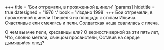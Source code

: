 +++
title = 'Бои отгремели, в прожженной шинели'
[params]
  hidetitle = true
  datesigned = '1976 г.'
  book = 'Издано 1998'
+++
Бои отгремели, в прожженной шинели
Пришел я на площадь к стопам Ильича.
Счастливые ели смеялись и пели,
Солдатская ноша свалилась с плеча.

О чем вы мне пели, красавицы ели?
О верности верной за эти пять лет,
Что, словно метели, свинцом просвистели,
Оставив на сердце дымящийся след?

<!-- [Илья- 1976 г.] -->
<!-- Издано 1998 -->
